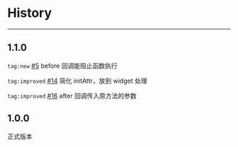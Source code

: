 # History

---

## 1.1.0

`tag:new` [#5](https://github.com/aralejs/base/issues/5) before 回调能阻止函数执行

`tag:improved` [#14](https://github.com/aralejs/base/issues/14) 简化 initAttr，放到 widget 处理

`tag:improved` [#16](https://github.com/aralejs/base/issues/16) after 回调传入原方法的参数

## 1.0.0

正式版本